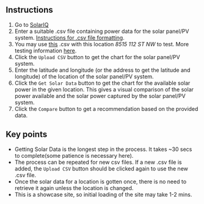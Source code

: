 ## Instructions
1. Go to <a href="https://sol-eye.onrender.com/" target="_blank">SolarIQ</a>
2. Enter a suitable .csv file containing power data for the solar panel/PV system. <a href="https://github.com/Byvalvin/Sol-Eye/blob/main/test/notes.txt" target="_blank">Instructions for .csv file formatting</a>.
3. You may use <a href="https://github.com/Byvalvin/Sol-Eye/blob/main/test/Dust%20problem.csv?raw=true" target="_blank">this</a> .csv with this location *8515 112 ST NW* to test. More testing information <a href="https://github.com/Byvalvin/Sol-Eye/blob/main/test/notes.txt" target="_blank">here</a>.
4. Click the `Upload CSV` button to get the chart for the solar panel/PV system.
5. Enter the latitude and longitude (or the address to get the latitude and longitude) of the location of the solar panel/PV system.
6. Click the `Get Solar Data` button to get the chart for the available solar power in the given location. This gives a visual comparison of the solar power available and the solar power captured by the solar panel/PV system.
7. Click the `Compare` button to get a recommendation based on the provided data.

## Key points
- Getting Solar Data is the longest step in the process. It takes ~30 secs to complete(some patience is necessary here).
- The process can be repeated for new csv files. If a new .csv file is added, the `Upload CSV` button should be clicked again to use the new .csv file.
- Once the solar data for a location is gotten once, there is no need to retrieve it again unless the location is changed.
- This is a showcase site, so initial loading of the site may take 1-2 mins.

